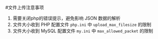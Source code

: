 #文件上传注意事项

1. 需要关闭php的错误提示，避免影响 JSON 数据的解析
1. 文件大小收到 PHP 配置文件 `php.ini` 中 `upload_max_filesize` 的限制 
2. 文件大小收到 MySQL 配置文件 `my.ini` 中 `max_allowed_packet` 的限制